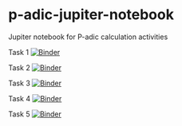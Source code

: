 # p-adic-jupiter-notebook
Jupiter notebook for P-adic calculation activities

Task 1
[![Binder](https://mybinder.org/badge_logo.svg)](https://mybinder.org/v2/gh/viktoriakuanysheva/p-adic.git/main?filepath=task_1.ipynb)


Task 2
[![Binder](https://mybinder.org/badge_logo.svg)](https://mybinder.org/v2/gh/viktoriakuanysheva/p-adic.git/main?filepath=task_2.ipynb)


Task 3
[![Binder](https://mybinder.org/badge_logo.svg)](https://mybinder.org/v2/gh/viktoriakuanysheva/p-adic.git/main?filepath=task_3.ipynb)


Task 4
[![Binder](https://mybinder.org/badge_logo.svg)](https://mybinder.org/v2/gh/viktoriakuanysheva/p-adic.git/main?filepath=task_4.ipynb)


Task 5
[![Binder](https://mybinder.org/badge_logo.svg)](https://mybinder.org/v2/gh/viktoriakuanysheva/p-adic.git/main?filepath=task_5.ipynb)
